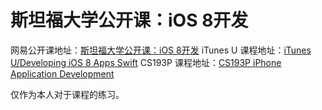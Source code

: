 # 斯坦福大学公开课：iOS 8开发

网易公开课地址：[斯坦福大学公开课：iOS 8开发](http://open.163.com/special/opencourse/ios8.html)
iTunes U 课程地址：[iTunes U/Developing iOS 8 Apps Swift](https://itunes.apple.com/us/course/developing-ios-8-apps-swift/id961180099)
CS193P 课程地址：[CS193P iPhone Application Development](http://web.stanford.edu/class/cs193p/cgi-bin/drupal/)

仅作为本人对于课程的练习。

